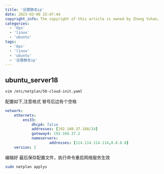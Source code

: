 ```yaml
---
title: '设置静态ip'
date: 2023-03-06 15:47:44
copyright_info: The copyright of this article is owned by Zhang Yuhan, and it follows the CC BY-NC-SA 4.0 agreement. For reprinting, please attach the original source link and this statement
categories: 
  - 'Ops'
  - 'linux'
  - 'ubuntu'
tags: 
  - 'Ops'
  - 'linux'
  - 'ubuntu'
  - '设置静态ip'
---
```

## ubuntu_server18
```bash
vim /etc/netplan/50-cloud-init.yaml
```
配置如下,注意格式 冒号后边有个空格
```yml
network:
    ethernets:
        ens33:
            dhcp4: false
            addresses: [192.168.37.188/24]
            gateway4: 192.168.37.2
            nameservers:
                    addresses: [114.114.114.114,8.8.8.8]
    version: 2
```
编辑好 最后保存配置文件，执行命令重启网络服务生效
```bash
sudo netplan applys
```
